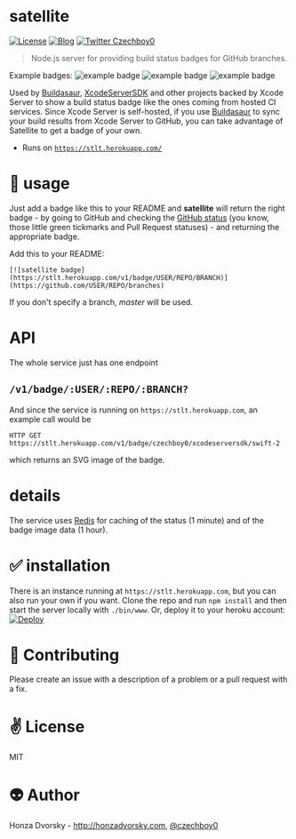 # satellite

[![License](https://img.shields.io/badge/license-MIT-blue.svg)](http://en.wikipedia.org/wiki/MIT_License)
[![Blog](https://img.shields.io/badge/blog-honzadvorsky.com-green.svg)](http://honzadvorsky.com)
[![Twitter Czechboy0](https://img.shields.io/badge/twitter-czechboy0-green.svg)](http://twitter.com/czechboy0)

> Node.js server for providing build status badges for GitHub branches.

Example badges:
![example badge](http://img.shields.io/badge/build-passing-brightgreen.svg)
![example badge](http://img.shields.io/badge/build-failing-red.svg)
![example badge](http://img.shields.io/badge/build-unknown-lightgray.svg)

Used by [Buildasaur](https://github.com/czechboy0/Buildasaur), [XcodeServerSDK](https://github.com/czechboy0/XcodeServerSDK) and other projects backed by Xcode Server to show a build status badge like the ones coming from hosted CI services. Since Xcode Server is self-hosted, if you use [Buildasaur](https://github.com/czechboy0/Buildasaur) to sync your build results from Xcode Server to GitHub, you can take advantage of Satellite to get a badge of your own.

- Runs on [`https://stlt.herokuapp.com/`](https://stlt.herokuapp.com/)

# :nut_and_bolt: usage
Just add a badge like this to your README and **satellite** will return the right badge - by going to GitHub and checking the [GitHub status](https://developer.github.com/v3/repos/statuses/) (you know, those little green tickmarks and Pull Request statuses) - and returning the appropriate badge.

Add this to your README:
```
[![satellite badge](https://stlt.herokuapp.com/v1/badge/USER/REPO/BRANCH)](https://github.com/USER/REPO/branches)
```
If you don't specify a branch, *master* will be used.

# API
The whole service just has one endpoint

## `/v1/badge/:USER/:REPO/:BRANCH?`
And since the service is running on `https://stlt.herokuapp.com`, an example call would be

```
HTTP GET https://stlt.herokuapp.com/v1/badge/czechboy0/xcodeserversdk/swift-2
```
which returns an SVG image of the badge.

# details
The service uses [Redis](http://redis.io) for caching of the status (1 minute) and of the badge image data (1 hour).

# :white_check_mark: installation
There is an instance running at `https://stlt.herokuapp.com`, but you can also run your own if you want.
Clone the repo and run `npm install` and then start the server locally with `./bin/www`. 
Or, deploy it to your heroku account: [![Deploy](https://www.herokucdn.com/deploy/button.png)](https://heroku.com/deploy)

# :gift_heart: Contributing
Please create an issue with a description of a problem or a pull request with a fix.

# :v: License
MIT

# :alien: Author
Honza Dvorsky - http://honzadvorsky.com, [@czechboy0](http://twitter.com/czechboy0)
